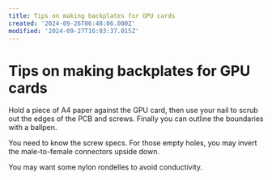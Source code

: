 ```yaml
---
title: Tips on making backplates for GPU cards
created: '2024-09-26T06:48:06.000Z'
modified: '2024-09-27T16:03:37.015Z'
---
```


# Tips on making backplates for GPU cards

Hold a piece of A4 paper against the GPU card, then use your nail to scrub out the edges of the PCB and screws. Finally you can outline the boundaries with a ballpen.

You need to know the screw specs. For those empty holes, you may invert the male-to-female connectors upside down.

You may want some nylon rondelles to avoid conductivity.
